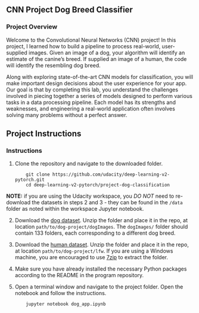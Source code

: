 ## CNN Project Dog Breed Classifier

### Project Overview
Welcome to the Convolutional Neural Networks (CNN) project! In this project, I learned how to build a pipeline to process 
real-world, user-supplied images. Given an image of a dog, your algorithm will identify an estimate of the canine’s breed.
If supplied an image of a human, the code will identify the resembling dog breed.

Along with exploring state-of-the-art CNN models for classification, you will make important design decisions about the 
user experience for your app. Our goal is that by completing this lab, you understand the challenges involved in piecing 
together a series of models designed to perform various tasks in a data processing pipeline. Each model has its strengths 
and weaknesses, and engineering a real-world application often involves solving many problems without a perfect answer. 

## Project Instructions

### Instructions

1. Clone the repository and navigate to the downloaded folder.
	
	```	
		git clone https://github.com/udacity/deep-learning-v2-pytorch.git
		cd deep-learning-v2-pytorch/project-dog-classification
	```
	
__NOTE:__ if you are using the Udacity workspace, you *DO NOT* need to re-download the datasets in steps 2 and 3 - they can be found in the `/data` folder as noted within the workspace Jupyter notebook.

2. Download the [dog dataset](https://s3-us-west-1.amazonaws.com/udacity-aind/dog-project/dogImages.zip).  Unzip the folder and place it in the repo, at location `path/to/dog-project/dogImages`.  The `dogImages/` folder should contain 133 folders, each corresponding to a different dog breed.
3. Download the [human dataset](http://vis-www.cs.umass.edu/lfw/lfw.tgz).  Unzip the folder and place it in the repo, at location `path/to/dog-project/lfw`.  If you are using a Windows machine, you are encouraged to use [7zip](http://www.7-zip.org/) to extract the folder. 
4. Make sure you have already installed the necessary Python packages according to the README in the program repository.
5. Open a terminal window and navigate to the project folder. Open the notebook and follow the instructions.
	
	```
		jupyter notebook dog_app.ipynb
	```


